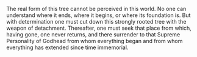 The real form of this tree cannot be perceived in this world. No one can understand where it ends, where it begins, or where its foundation is. But with determination one must cut down this strongly rooted tree with the weapon of detachment. Thereafter, one must seek that place from which, having gone, one never returns, and there surrender to that Supreme Personality of Godhead from whom everything began and from whom everything has extended since time immemorial.